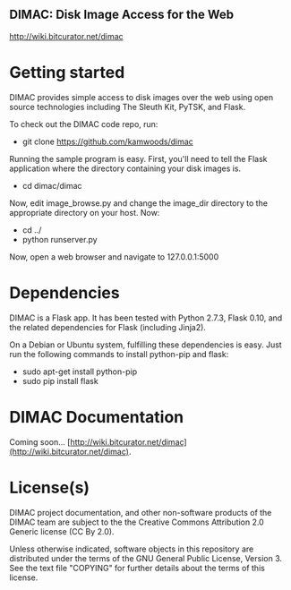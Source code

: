 DIMAC: Disk Image Access for the Web
------------------------------------
<http://wiki.bitcurator.net/dimac>

# Getting started

DIMAC provides simple access to disk images over the web using open source technologies including
The Sleuth Kit, PyTSK, and Flask.

To check out the DIMAC code repo, run:

* git clone https://github.com/kamwoods/dimac

Running the sample program is easy. First, you'll need to tell the Flask application where the directory containing your disk images is.

* cd dimac/dimac

Now, edit image\_browse.py and change the image\_dir directory to the appropriate directory on your host. Now:

* cd ../
* python runserver.py

Now, open a web browser and navigate to 127.0.0.1:5000

# Dependencies

DIMAC is a Flask app. It has been tested with Python 2.7.3, Flask 0.10, and the related dependencies for Flask (including Jinja2).

On a Debian or Ubuntu system, fulfilling these dependencies is easy. Just run the following commands to install python-pip and flask:

* sudo apt-get install python-pip
* sudo pip install flask

# DIMAC Documentation

Coming soon...
[http://wiki.bitcurator.net/dimac](http://wiki.bitcurator.net/dimac).

# License(s)

DIMAC project documentation, and other non-software products of the DIMAC team are subject to the the Creative Commons Attribution 2.0 Generic license (CC By 2.0).

Unless otherwise indicated, software objects in this repository are distributed under the terms of the GNU General Public License, Version 3. See the text file "COPYING" for further details about the terms of this license.


